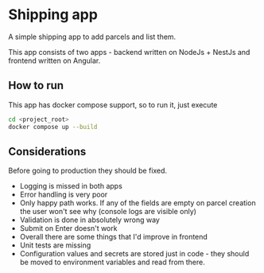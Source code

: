 ﻿# Shipping app

A simple shipping app to add parcels and list them.

This app consists of two apps - backend written on NodeJs + NestJs and frontend written on Angular. 

## How to run

This app has docker compose support, so to run it, just execute
```bash
cd <project_root>
docker compose up --build
```

## Considerations

Before going to production they should be fixed.

* Logging is missed in both apps
* Error handling is very poor
* Only happy path works. If any of the fields are empty on parcel creation the user won't see why (console logs are visible only)
* Validation is done in absolutely wrong way
* Submit on Enter doesn't work
* Overall there are some things that I'd improve in frontend
* Unit tests are missing
* Configuration values and secrets are stored just in code - they should be moved to environment variables and read from there.
